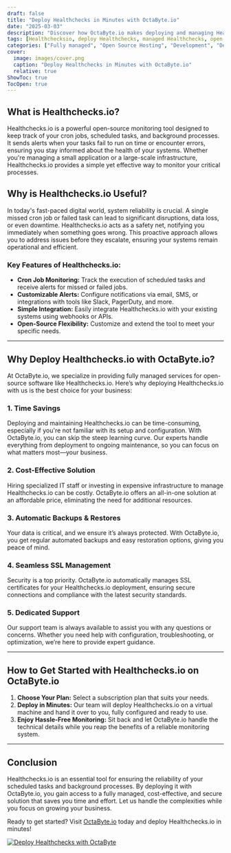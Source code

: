 ```yaml
---
draft: false
title: "Deploy Healthchecks in Minutes with OctaByte.io"
date: "2025-03-03"
description: "Discover how OctaByte.io makes deploying and managing Healthchecks.io effortless. Save time, reduce costs, and ensure your monitoring systems are always up and running with our fully managed services."
tags: [Healthchecksio, deploy Healthchecks, managed Healthchecks, open-source monitoring, OctaByte, automated backups, SSL management, cost-effective monitoring, IT infrastructure management]
categories: ["Fully managed", "Open Source Hosting", "Development", "Dev Ops", "Healthchecks"]
cover:
  image: images/cover.png
  caption: "Deploy Healthchecks in Minutes with OctaByte.io"
  relative: true
ShowToc: true
TocOpen: true
---
```



## What is Healthchecks.io?

Healthchecks.io is a powerful open-source monitoring tool designed to keep track of your cron jobs, scheduled tasks, and background processes. It sends alerts when your tasks fail to run on time or encounter errors, ensuring you stay informed about the health of your systems. Whether you're managing a small application or a large-scale infrastructure, Healthchecks.io provides a simple yet effective way to monitor your critical processes.

## Why is Healthchecks.io Useful?

In today's fast-paced digital world, system reliability is crucial. A single missed cron job or failed task can lead to significant disruptions, data loss, or even downtime. Healthchecks.io acts as a safety net, notifying you immediately when something goes wrong. This proactive approach allows you to address issues before they escalate, ensuring your systems remain operational and efficient.

### Key Features of Healthchecks.io:
- **Cron Job Monitoring:** Track the execution of scheduled tasks and receive alerts for missed or failed jobs.
- **Customizable Alerts:** Configure notifications via email, SMS, or integrations with tools like Slack, PagerDuty, and more.
- **Simple Integration:** Easily integrate Healthchecks.io with your existing systems using webhooks or APIs.
- **Open-Source Flexibility:** Customize and extend the tool to meet your specific needs.

---

## Why Deploy Healthchecks.io with OctaByte.io?

At OctaByte.io, we specialize in providing fully managed services for open-source software like Healthchecks.io. Here’s why deploying Healthchecks.io with us is the best choice for your business:

### 1. **Time Savings**
Deploying and maintaining Healthchecks.io can be time-consuming, especially if you're not familiar with its setup and configuration. With OctaByte.io, you can skip the steep learning curve. Our experts handle everything from deployment to ongoing maintenance, so you can focus on what matters most—your business.

### 2. **Cost-Effective Solution**
Hiring specialized IT staff or investing in expensive infrastructure to manage Healthchecks.io can be costly. OctaByte.io offers an all-in-one solution at an affordable price, eliminating the need for additional resources.

### 3. **Automatic Backups & Restores**
Your data is critical, and we ensure it’s always protected. With OctaByte.io, you get regular automated backups and easy restoration options, giving you peace of mind.

### 4. **Seamless SSL Management**
Security is a top priority. OctaByte.io automatically manages SSL certificates for your Healthchecks.io deployment, ensuring secure connections and compliance with the latest security standards.

### 5. **Dedicated Support**
Our support team is always available to assist you with any questions or concerns. Whether you need help with configuration, troubleshooting, or optimization, we’re here to provide expert guidance.

---

## How to Get Started with Healthchecks.io on OctaByte.io

1. **Choose Your Plan:** Select a subscription plan that suits your needs.
2. **Deploy in Minutes:** Our team will deploy Healthchecks.io on a virtual machine and hand it over to you, fully configured and ready to use.
3. **Enjoy Hassle-Free Monitoring:** Sit back and let OctaByte.io handle the technical details while you reap the benefits of a reliable monitoring system.

---

## Conclusion

Healthchecks.io is an essential tool for ensuring the reliability of your scheduled tasks and background processes. By deploying it with OctaByte.io, you gain access to a fully managed, cost-effective, and secure solution that saves you time and effort. Let us handle the complexities while you focus on growing your business.

Ready to get started? Visit [OctaByte.io](https://octabyte.io) today and deploy Healthchecks.io in minutes!

[![Deploy Healthchecks with OctaByte](/images/deploy-on-octabyte.png)](https://octabyte.io/fully-managed-open-source-services/development/dev-ops/healthchecks)